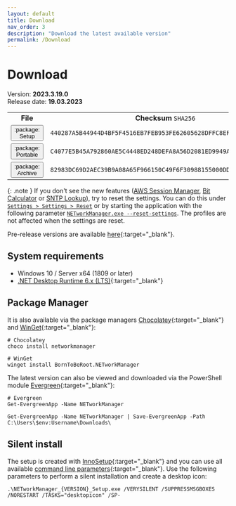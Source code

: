 ```yaml
---
layout: default
title: Download
nav_order: 3
description: "Download the latest available version"
permalink: /Download
---
```


# Download

Version: **2023.3.19.0** <br />
Release date: **19.03.2023**

<table>
  <tr>
    <td style="text-align: center;">
      <b>File</b>
    </td>
    <td style="text-align: center;">
      <b>Checksum</b> <code>SHA256</code>
    </td>
  </tr>
  <tr>
    <td>
      <a href='https://github.com/BornToBeRoot/NETworkManager/releases/download/2023.3.19.0/NETworkManager_2023.3.19.0_Setup.exe' style="text-decoration: none;" target="_blank">
        <span class="fs-5">
          <button type="button" name="button" class="btn btn-primary">:package: Setup</button>
        </span>
      </a>
    </td>
    <td>
      <code>440287A5B44944D4BF5F4516EB7FEB953FE62605628DFFC8EFE9396791D388E2</code>
    </td>
  </tr>
  <tr>
    <td>
      <a href='https://github.com/BornToBeRoot/NETworkManager/releases/download/2023.3.19.0/NETworkManager_2023.3.19.0_Portable.zip' style="text-decoration: none;" target="_blank">
        <span class="fs-5">
          <button type="button" name="button" class="btn btn-primary">:package: Portable</button>
        </span>
      </a>
    </td>
    <td>
      <code>C4077E5B45A792860AE5C4448ED248DEFA8A56D2081ED9949AAFF262EFA2CA4A</code>
    </td>
  </tr>
  <tr>
    <td>
      <a href='https://github.com/BornToBeRoot/NETworkManager/releases/download/2023.3.19.0/NETworkManager_2023.3.19.0_Archive.zip' style="text-decoration: none;" target="_blank">
        <span class="fs-5">
          <button type="button" name="button" class="btn btn-primary">:package: Archive</button>
        </span>
      </a> 
    </td>
    <td>
      <code>82983DC69D2AEC39B9A08A65F966150C49F6F30988155000DD80BE117BD2AD1C</code>
    </td>
  </tr>
</table>

{: .note }
If you don't see the new features ([AWS Session Manager](./Documentation/Application/AWSSessionManager), [Bit Calculator](./Documentation/Application/BitCalculator) or [SNTP Lookup](./Documentation/Application/SNTPLookup)), try to reset the settings. You can do this under [`Settings > Settings > Reset`](./Documentation/Settings/Settings#reset) or by starting the application with the following parameter [`NETworkManager.exe --reset-settings`](./Documentation/CommandLineArguments#--reset-settings). The profiles are not affected when the settings are reset.

Pre-release versions are available [here](https://github.com/BornToBeRoot/NETworkManager/releases){:target="\_blank"}.

## System requirements

- Windows 10 / Server x64 (1809 or later)
- [.NET Desktop Runtime 6.x (LTS)](https://dotnet.microsoft.com/download/dotnet/6.0){:target="\_blank"}

## Package Manager

It is also available via the package managers [Chocolatey](https://chocolatey.org/packages/NETworkManager){:target="\_blank"} and [WinGet](https://github.com/microsoft/winget-pkgs/tree/master/manifests/b/BornToBeRoot/NETworkManager/){:target="\_blank"}:

```
# Chocolatey
choco install networkmanager

# WinGet
winget install BornToBeRoot.NETworkManager
```

The latest version can also be viewed and downloaded via the PowerShell module [Evergreen](https://github.com/aaronparker/evergreen){:target="\_blank"}:

```
# Evergreen
Get-EvergreenApp -Name NETworkManager

Get-EvergreenApp -Name NETworkManager | Save-EvergreenApp -Path C:\Users\$env:Username\Downloads\
```

## Silent install

The setup is created with [InnoSetup](https://jrsoftware.org/isinfo.php){:target="\_blank"} and you can use all available [command line parameters](https://jrsoftware.org/ishelp/index.php?topic=setupcmdline){:target="\_blank"}. Use the following parameters to perform a silent installation and create a desktop icon:

```
.\NETworkManager_{VERSION}_Setup.exe /VERYSILENT /SUPPRESSMSGBOXES /NORESTART /TASKS="desktopicon" /SP-
```
